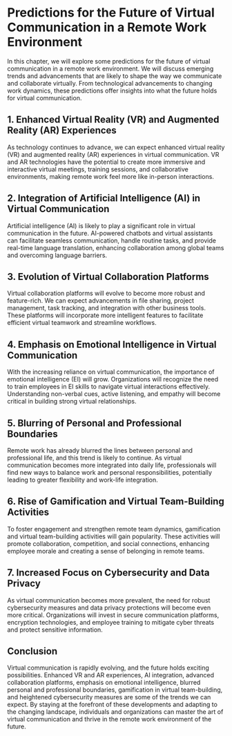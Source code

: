 # Predictions for the Future of Virtual Communication in a Remote Work Environment

In this chapter, we will explore some predictions for the future of virtual communication in a remote work environment. We will discuss emerging trends and advancements that are likely to shape the way we communicate and collaborate virtually. From technological advancements to changing work dynamics, these predictions offer insights into what the future holds for virtual communication.

## 1\. Enhanced Virtual Reality (VR) and Augmented Reality (AR) Experiences

As technology continues to advance, we can expect enhanced virtual reality (VR) and augmented reality (AR) experiences in virtual communication. VR and AR technologies have the potential to create more immersive and interactive virtual meetings, training sessions, and collaborative environments, making remote work feel more like in-person interactions.

## 2\. Integration of Artificial Intelligence (AI) in Virtual Communication

Artificial intelligence (AI) is likely to play a significant role in virtual communication in the future. AI-powered chatbots and virtual assistants can facilitate seamless communication, handle routine tasks, and provide real-time language translation, enhancing collaboration among global teams and overcoming language barriers.

## 3\. Evolution of Virtual Collaboration Platforms

Virtual collaboration platforms will evolve to become more robust and feature-rich. We can expect advancements in file sharing, project management, task tracking, and integration with other business tools. These platforms will incorporate more intelligent features to facilitate efficient virtual teamwork and streamline workflows.

## 4\. Emphasis on Emotional Intelligence in Virtual Communication

With the increasing reliance on virtual communication, the importance of emotional intelligence (EI) will grow. Organizations will recognize the need to train employees in EI skills to navigate virtual interactions effectively. Understanding non-verbal cues, active listening, and empathy will become critical in building strong virtual relationships.

## 5\. Blurring of Personal and Professional Boundaries

Remote work has already blurred the lines between personal and professional life, and this trend is likely to continue. As virtual communication becomes more integrated into daily life, professionals will find new ways to balance work and personal responsibilities, potentially leading to greater flexibility and work-life integration.

## 6\. Rise of Gamification and Virtual Team-Building Activities

To foster engagement and strengthen remote team dynamics, gamification and virtual team-building activities will gain popularity. These activities will promote collaboration, competition, and social connections, enhancing employee morale and creating a sense of belonging in remote teams.

## 7\. Increased Focus on Cybersecurity and Data Privacy

As virtual communication becomes more prevalent, the need for robust cybersecurity measures and data privacy protections will become even more critical. Organizations will invest in secure communication platforms, encryption technologies, and employee training to mitigate cyber threats and protect sensitive information.

## Conclusion

Virtual communication is rapidly evolving, and the future holds exciting possibilities. Enhanced VR and AR experiences, AI integration, advanced collaboration platforms, emphasis on emotional intelligence, blurred personal and professional boundaries, gamification in virtual team-building, and heightened cybersecurity measures are some of the trends we can expect. By staying at the forefront of these developments and adapting to the changing landscape, individuals and organizations can master the art of virtual communication and thrive in the remote work environment of the future.
